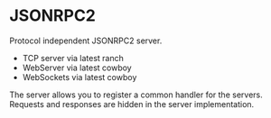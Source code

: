 # JSONRPC2

Protocol independent JSONRPC2 server.
- TCP server via  latest ranch
- WebServer via  latest cowboy
- WebSockets via latest cowboy

The server allows you to register a common handler for the servers. Requests and responses are hidden in the server implementation.
